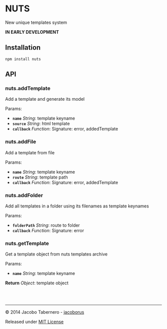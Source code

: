 NUTS
====

New unique templates system

**IN EARLY DEVELOPMENT**

Installation
------------

```
npm install nuts
```


API
---

### nuts.addTemplate

Add a template and generate its model

Params:

- **`name`** *String*: template keyname
- **`source`** *String*: html template
- **`callback`** *Function*: Signature: error, addedTemplate


### nuts.addFile

Add a template from file

Params:

- **`name`** *String*: template keyname
- **`route`** *String*: template path
- **`callback`** *Function*: Signature: error, addedTemplate



### nuts.addFolder

Add all templates in a folder using its filenames as template keynames

Params:

- **`folderPath`** *String*: route to folder
- **`callback`** *Function*: Signature: error



### nuts.getTemplate

Get a template object from nuts templates archive

Params:

- **`name`** *String*: template keyname

**Return** *Object*: template object


<br><br>

---

© 2014 Jacobo Tabernero - [jacoborus](https://github.com/jacoborus)

Released under [MIT License](https://raw.github.com/jacoborus/nuts/master/LICENSE)
